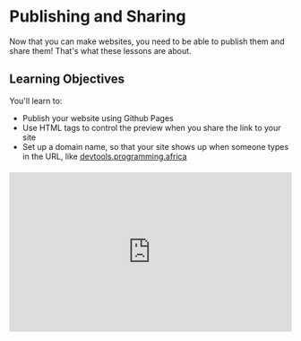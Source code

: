 # Publishing and Sharing

Now that you can make websites, you need to be able to publish them and share them! That's what these lessons are about.

<!-- > This content is _optional_. We think it's cool to be able to publish your site online, but you can come back to it later. -->

## Learning Objectives

You'll learn to:

- Publish your website using Github Pages
- Use HTML tags to control the preview when you share the link to your site
- Set up a domain name, so that your site shows up when someone types in the URL, like [devtools.programming.africa](https://devtools.programming.africa/)

<div style="position: relative; padding-bottom: 56.25%; height: 0; margin: 20px 0px;"><iframe src="https://www.loom.com/embed/7fb363554bee4da89cc0880868a7c30e?sid=bc128be8-01d0-4b23-8931-9e3b72108eaa" title="YouTube video player" frameborder="0"  allowfullscreen style="position: absolute; top: 0; left: 0; width: 100%; height: 100%; background: url(publishing-and-sharing/how-to-publish-a-website.png); background-size: cover;"></iframe></div>
